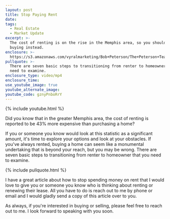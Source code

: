 ```yaml
---
layout: post
title: Stop Paying Rent
date:
tags:
  - Real Estate
  - Market Update
excerpt: >-
  The cost of renting is on the rise in the Memphis area, so you should consider
  buying instead.
enclosure: >-
  https://s3.amazonaws.com/vyralmarketing/Bob+Peterson/The+Peterson+Team-+Stop+Paying+Rent.mp4
pullquote: >-
  There are seven basic steps to transitioning from renter to homeowner that you
  need to examine.
enclosure_type: video/mp4
enclosure_time:
use_youtube_image: true
youtube_alternate_image:
youtube_code: gznyPnboRrY
---
```


{% include youtube.html %}

Did you know that in the greater Memphis area, the cost of renting is reported to be 43% more expensive than purchasing a home?

If you or someone you know would look at this statistic as a significant amount, it's time to explore your options and look at your obstacles. If you've always rented, buying a home can seem like a monumental undertaking that is beyond your reach, but you may be wrong. There are seven basic steps to transitioning from renter to homeowner that you need to examine.

{% include pullquote.html %}

I have a great article about how to stop spending money on rent that I would love to give you or someone you know who is thinking about renting or renewing their lease. All you have to do is reach out to me by phone or email and I would gladly send a copy of this article over to you.

As always, if you're interested in buying or selling, please feel free to reach out to me. I look forward to speaking with you soon.